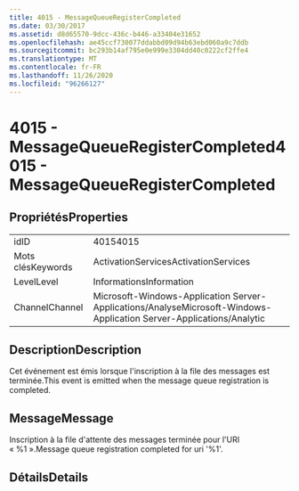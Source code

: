 ```yaml
---
title: 4015 - MessageQueueRegisterCompleted
ms.date: 03/30/2017
ms.assetid: d8d65570-9dcc-436c-b446-a33404e31652
ms.openlocfilehash: ae45ccf730077ddabbd09d94b63ebd060a9c7ddb
ms.sourcegitcommit: bc293b14af795e0e999e3304dd40c0222cf2ffe4
ms.translationtype: MT
ms.contentlocale: fr-FR
ms.lasthandoff: 11/26/2020
ms.locfileid: "96266127"
---
```

# <a name="4015---messagequeueregistercompleted"></a><span data-ttu-id="cd8f4-102">4015 - MessageQueueRegisterCompleted</span><span class="sxs-lookup"><span data-stu-id="cd8f4-102">4015 - MessageQueueRegisterCompleted</span></span>

## <a name="properties"></a><span data-ttu-id="cd8f4-103">Propriétés</span><span class="sxs-lookup"><span data-stu-id="cd8f4-103">Properties</span></span>  
  
|||  
|-|-|  
|<span data-ttu-id="cd8f4-104">id</span><span class="sxs-lookup"><span data-stu-id="cd8f4-104">ID</span></span>|<span data-ttu-id="cd8f4-105">4015</span><span class="sxs-lookup"><span data-stu-id="cd8f4-105">4015</span></span>|  
|<span data-ttu-id="cd8f4-106">Mots clés</span><span class="sxs-lookup"><span data-stu-id="cd8f4-106">Keywords</span></span>|<span data-ttu-id="cd8f4-107">ActivationServices</span><span class="sxs-lookup"><span data-stu-id="cd8f4-107">ActivationServices</span></span>|  
|<span data-ttu-id="cd8f4-108">Level</span><span class="sxs-lookup"><span data-stu-id="cd8f4-108">Level</span></span>|<span data-ttu-id="cd8f4-109">Informations</span><span class="sxs-lookup"><span data-stu-id="cd8f4-109">Information</span></span>|  
|<span data-ttu-id="cd8f4-110">Channel</span><span class="sxs-lookup"><span data-stu-id="cd8f4-110">Channel</span></span>|<span data-ttu-id="cd8f4-111">Microsoft-Windows-Application Server-Applications/Analyse</span><span class="sxs-lookup"><span data-stu-id="cd8f4-111">Microsoft-Windows-Application Server-Applications/Analytic</span></span>|  
  
## <a name="description"></a><span data-ttu-id="cd8f4-112">Description</span><span class="sxs-lookup"><span data-stu-id="cd8f4-112">Description</span></span>  

 <span data-ttu-id="cd8f4-113">Cet événement est émis lorsque l'inscription à la file des messages est terminée.</span><span class="sxs-lookup"><span data-stu-id="cd8f4-113">This event is emitted when the message queue registration is completed.</span></span>  
  
## <a name="message"></a><span data-ttu-id="cd8f4-114">Message</span><span class="sxs-lookup"><span data-stu-id="cd8f4-114">Message</span></span>  

 <span data-ttu-id="cd8f4-115">Inscription à la file d'attente des messages terminée pour l'URI « %1 ».</span><span class="sxs-lookup"><span data-stu-id="cd8f4-115">Message queue registration completed for uri '%1'.</span></span>  
  
## <a name="details"></a><span data-ttu-id="cd8f4-116">Détails</span><span class="sxs-lookup"><span data-stu-id="cd8f4-116">Details</span></span>
